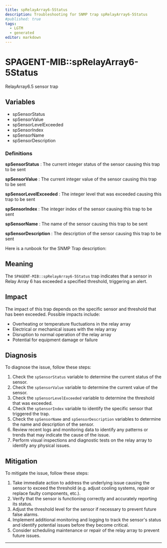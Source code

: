 ```yaml
---
title: spRelayArray6-5Status
description: Troubleshooting for SNMP trap spRelayArray6-5Status
#published: true
tags:
  - LGTM
  - generated
editor: markdown
---
```


# SPAGENT-MIB::spRelayArray6-5Status 

RelayArray6.5 sensor trap 


## Variables


  - spSensorStatus
  - spSensorValue
  - spSensorLevelExceeded
  - spSensorIndex
  - spSensorName
  - spSensorDescription 

### Definitions 


**spSensorStatus** 
: The current integer status of the sensor causing this trap to be sent 

**spSensorValue** 
: The current integer value of the sensor causing this trap to be sent 

**spSensorLevelExceeded** 
: The integer level that was exceeded causing this trap to be sent 

**spSensorIndex** 
: The integer index of the sensor causing this trap to be sent 

**spSensorName** 
: The name of the sensor causing this trap to be sent 

**spSensorDescription** 
: The description of the sensor causing this trap to be sent 


Here is a runbook for the SNMP Trap description:

## Meaning

The `SPAGENT-MIB::spRelayArray6-5Status` trap indicates that a sensor in Relay Array 6 has exceeded a specified threshold, triggering an alert.

## Impact

The impact of this trap depends on the specific sensor and threshold that has been exceeded. Possible impacts include:

* Overheating or temperature fluctuations in the relay array
* Electrical or mechanical issues with the relay array
* Disruption to normal operation of the relay array
* Potential for equipment damage or failure

## Diagnosis

To diagnose the issue, follow these steps:

1. Check the `spSensorStatus` variable to determine the current status of the sensor.
2. Check the `spSensorValue` variable to determine the current value of the sensor.
3. Check the `spSensorLevelExceeded` variable to determine the threshold that was exceeded.
4. Check the `spSensorIndex` variable to identify the specific sensor that triggered the trap.
5. Check the `spSensorName` and `spSensorDescription` variables to determine the name and description of the sensor.
6. Review recent logs and monitoring data to identify any patterns or trends that may indicate the cause of the issue.
7. Perform visual inspections and diagnostic tests on the relay array to identify any physical issues.

## Mitigation

To mitigate the issue, follow these steps:

1. Take immediate action to address the underlying issue causing the sensor to exceed the threshold (e.g. adjust cooling systems, repair or replace faulty components, etc.).
2. Verify that the sensor is functioning correctly and accurately reporting its status.
3. Adjust the threshold level for the sensor if necessary to prevent future false alarms.
4. Implement additional monitoring and logging to track the sensor's status and identify potential issues before they become critical.
5. Consider scheduling maintenance or repair of the relay array to prevent future issues.
---




